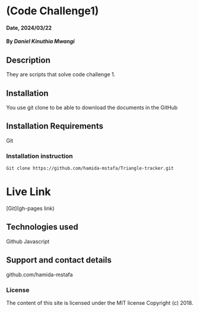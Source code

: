 # (Code Challenge1)

#### Date, 2024/03/22

#### By *Daniel Kinuthia Mwangi*

## Description
They are scripts that solve code challenge 1. 

## Installation
You use git clone to be able to download the documents in the GitHub

## Installation Requirements
Git

### Installation instruction
```
Git clone https://github.com/hamida-mstafa/Triangle-tracker.git

```

# Live Link
[Git](gh-pages link)

## Technologies used

Github
Javascript

## Support and contact details
github.com/hamida-mstafa

### License
The content of this site is licensed under the MIT license
Copyright (c) 2018.



















